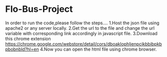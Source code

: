 # Flo-Bus-Project
In order to run the code,please follow the steps....
1.Host the json file using apache2 or any server locally.
2.Get the url to the file and change the url variable with corresponding link accordingly in javascript file.
3.Download this chrome extension https://chrome.google.com/webstore/detail/cors/dboaklophljenpcjkbbibpkbpbobnbld?hl=en
4.Now you can open the html file using chrome browser.
